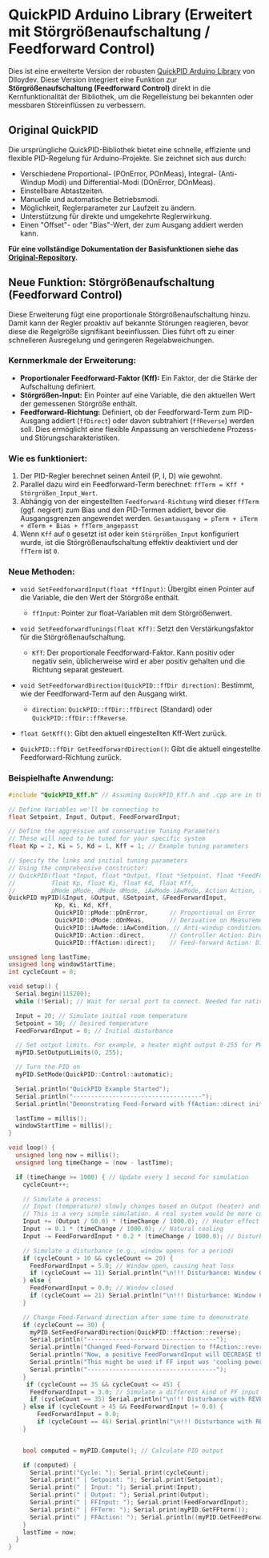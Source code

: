 # QuickPID Arduino Library (Erweitert mit Störgrößenaufschaltung / Feedforward Control)

Dies ist eine erweiterte Version der robusten [QuickPID Arduino Library](https://github.com/Dlloydev/QuickPID) von Dlloydev. Diese Version integriert eine Funktion zur **Störgrößenaufschaltung (Feedforward Control)** direkt in die Kernfunktionalität der Bibliothek, um die Regelleistung bei bekannten oder messbaren Störeinflüssen zu verbessern.

## Original QuickPID

Die ursprüngliche QuickPID-Bibliothek bietet eine schnelle, effiziente und flexible PID-Regelung für Arduino-Projekte. Sie zeichnet sich aus durch:

*   Verschiedene Proportional- (POnError, POnMeas), Integral- (Anti-Windup Modi) und Differential-Modi (DOnError, DOnMeas).
*   Einstellbare Abtastzeiten.
*   Manuelle und automatische Betriebsmodi.
*   Möglichkeit, Reglerparameter zur Laufzeit zu ändern.
*   Unterstützung für direkte und umgekehrte Reglerwirkung.
*   Einen "Offset"- oder "Bias"-Wert, der zum Ausgang addiert werden kann.

**Für eine vollständige Dokumentation der Basisfunktionen siehe das [Original-Repository](https://github.com/Dlloydev/QuickPID).**

## Neue Funktion: Störgrößenaufschaltung (Feedforward Control)

Diese Erweiterung fügt eine proportionale Störgrößenaufschaltung hinzu. Damit kann der Regler proaktiv auf bekannte Störungen reagieren, bevor diese die Regelgröße signifikant beeinflussen. Dies führt oft zu einer schnelleren Ausregelung und geringeren Regelabweichungen.

### Kernmerkmale der Erweiterung:

*   **Proportionaler Feedforward-Faktor (Kff):** Ein Faktor, der die Stärke der Aufschaltung definiert.
*   **Störgrößen-Input:** Ein Pointer auf eine Variable, die den aktuellen Wert der gemessenen Störgröße enthält.
*   **Feedforward-Richtung:** Definiert, ob der Feedforward-Term zum PID-Ausgang addiert (`ffDirect`) oder davon subtrahiert (`ffReverse`) werden soll. Dies ermöglicht eine flexible Anpassung an verschiedene Prozess- und Störungscharakteristiken.

### Wie es funktioniert:

1.  Der PID-Regler berechnet seinen Anteil (P, I, D) wie gewohnt.
2.  Parallel dazu wird ein Feedforward-Term berechnet: `ffTerm = Kff * Störgrößen_Input_Wert`.
3.  Abhängig von der eingestellten `Feedforward-Richtung` wird dieser `ffTerm` (ggf. negiert) zum Bias und den PID-Termen addiert, bevor die Ausgangsgrenzen angewendet werden.
    `Gesamtausgang = pTerm + iTerm + dTerm + Bias + ffTerm_angepasst`
4.  Wenn `Kff` auf `0` gesetzt ist oder kein `Störgrößen_Input` konfiguriert wurde, ist die Störgrößenaufschaltung effektiv deaktiviert und der `ffTerm` ist `0`.

### Neue Methoden:

*   `void SetFeedforwardInput(float *ffInput)`:
    Übergibt einen Pointer auf die Variable, die den Wert der Störgröße enthält.
    *   `ffInput`: Pointer zur float-Variablen mit dem Störgrößenwert.

*   `void SetFeedforwardTunings(float Kff)`:
    Setzt den Verstärkungsfaktor für die Störgrößenaufschaltung.
    *   `Kff`: Der proportionale Feedforward-Faktor. Kann positiv oder negativ sein, üblicherweise wird er aber positiv gehalten und die Richtung separat gesteuert.

*   `void SetFeedforwardDirection(QuickPID::ffDir direction)`:
    Bestimmt, wie der Feedforward-Term auf den Ausgang wirkt.
    *   `direction`: `QuickPID::ffDir::ffDirect` (Standard) oder `QuickPID::ffDir::ffReverse`.

*   `float GetKff()`:
    Gibt den aktuell eingestellten Kff-Wert zurück.

*   `QuickPID::ffDir GetFeedforwardDirection()`:
    Gibt die aktuell eingestellte Feedforward-Richtung zurück.

### Beispielhafte Anwendung:

```cpp
#include "QuickPID_Kff.h" // Assuming QuickPID_Kff.h and .cpp are in the same sketch folder or a library folder

// Define Variables we'll be connecting to
float Setpoint, Input, Output, FeedForwardInput;

// Define the aggressive and conservative Tuning Parameters
// These will need to be tuned for your specific system
float Kp = 2, Ki = 5, Kd = 1, Kff = 1; // Example tuning parameters

// Specify the links and initial tuning parameters
// Using the comprehensive constructor:
// QuickPID(float *Input, float *Output, float *Setpoint, float *FeedForward,
//          float Kp, float Ki, float Kd, float Kff,
//          pMode pMode, dMode dMode, iAwMode iAwMode, Action Action, ffAction ffAction);
QuickPID myPID(&Input, &Output, &Setpoint, &FeedForwardInput,
             Kp, Ki, Kd, Kff,
             QuickPID::pMode::pOnError,      // Proportional on Error
             QuickPID::dMode::dOnMeas,       // Derivative on Measurement
             QuickPID::iAwMode::iAwCondition, // Anti-windup conditional
             QuickPID::Action::direct,       // Controller Action: Direct (output increases with error)
             QuickPID::ffAction::direct);    // Feed-forward Action: Direct

unsigned long lastTime;
unsigned long windowStartTime;
int cycleCount = 0;

void setup() {
  Serial.begin(115200);
  while (!Serial); // Wait for serial port to connect. Needed for native USB port only

  Input = 20; // Simulate initial room temperature
  Setpoint = 50; // Desired temperature
  FeedForwardInput = 0; // Initial disturbance

  // Set output limits. For example, a heater might output 0-255 for PWM
  myPID.SetOutputLimits(0, 255);

  // Turn the PID on
  myPID.SetMode(QuickPID::Control::automatic);

  Serial.println("QuickPID Example Started");
  Serial.println("------------------------------------");
  Serial.println("Demonstrating Feed-Forward with ffAction::direct initially.");

  lastTime = millis();
  windowStartTime = millis();
}

void loop() {
  unsigned long now = millis();
  unsigned long timeChange = (now - lastTime);

  if (timeChange >= 1000) { // Update every 1 second for simulation
    cycleCount++;

    // Simulate a process:
    // Input (temperature) slowly changes based on Output (heater) and disturbances
    // This is a very simple simulation. A real system would be more complex.
    Input += (Output / 50.0) * (timeChange / 1000.0); // Heater effect
    Input -= 0.1 * (timeChange / 1000.0); // Natural cooling
    Input -= FeedForwardInput * 0.2 * (timeChange / 1000.0); // Disturbance effect

    // Simulate a disturbance (e.g., window opens for a period)
    if (cycleCount > 10 && cycleCount <= 20) {
      FeedForwardInput = 5.0; // Window open, causing heat loss
      if (cycleCount == 11) Serial.println("\n!!! Disturbance: Window Opened (FeedForwardInput = 5.0) !!!\n");
    } else {
      FeedForwardInput = 0.0; // Window closed
      if (cycleCount == 21) Serial.println("\n!!! Disturbance: Window Closed (FeedForwardInput = 0.0) !!!\n");
    }

    // Change Feed-Forward direction after some time to demonstrate
    if (cycleCount == 30) {
      myPID.SetFeedForwardDirection(QuickPID::ffAction::reverse);
      Serial.println("------------------------------------");
      Serial.println("Changed Feed-Forward Direction to ffAction::reverse");
      Serial.println("Now, a positive FeedForwardInput will DECREASE the corrective action.");
      Serial.println("This might be used if FF input was 'cooling power available' instead of 'heat loss'");
      Serial.println("------------------------------------");
    }
     if (cycleCount == 35 && cycleCount <= 45) {
      FeedForwardInput = 3.0; // Simulate a different kind of FF input
      if (cycleCount == 35) Serial.println("\n!!! Disturbance with REVERSE FF (FeedForwardInput = 3.0) !!!\n");
    } else if (cycleCount > 45 && FeedForwardInput != 0.0) {
        FeedForwardInput = 0.0;
        if (cycleCount == 46) Serial.println("\n!!! Disturbance with REVERSE FF ends !!!\n");
    }


    bool computed = myPID.Compute(); // Calculate PID output

    if (computed) {
      Serial.print("Cycle: "); Serial.print(cycleCount);
      Serial.print(" | Setpoint: "); Serial.print(Setpoint);
      Serial.print(" | Input: "); Serial.print(Input);
      Serial.print(" | Output: "); Serial.print(Output);
      Serial.print(" | FFInput: "); Serial.print(FeedForwardInput);
      Serial.print(" | FFTerm: "); Serial.print(myPID.GetFFterm());
      Serial.print(" | FFAction: "); Serial.println((myPID.GetFeedForwardDirection() == static_cast<uint8_t>(QuickPID::ffAction::direct)) ? "direct" : "reverse");
    }
    lastTime = now;
  }
}

